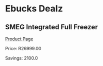 
# Ebucks Dealz
## SMEG Integrated Full Freezer
[Product Page](https://www.ebucks.com/web/shop/productSelected.do?prodId=911770992&catId=1196429345)

Price: R26999.00

Savings: 2100.0


	